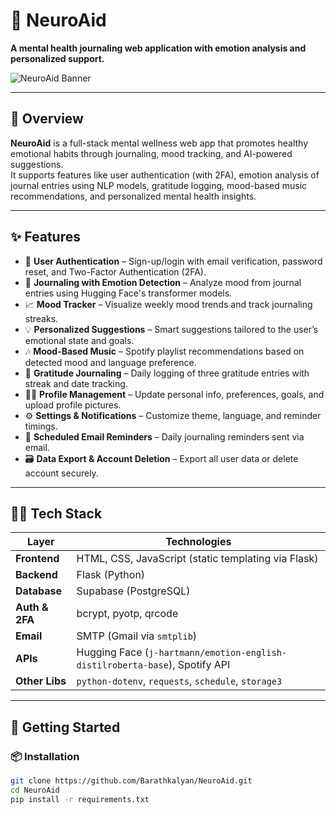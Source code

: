 # 🧠 NeuroAid

**A mental health journaling web application with emotion analysis and personalized support.**

![NeuroAid Banner](https://github.com/Barathkalyan/NeuroAid/assets/banner.png) <!-- optional: replace with your image URL -->

---

## 🪷 Overview

**NeuroAid** is a full-stack mental wellness web app that promotes healthy emotional habits through journaling, mood tracking, and AI-powered suggestions.  
It supports features like user authentication (with 2FA), emotion analysis of journal entries using NLP models, gratitude logging, mood-based music recommendations, and personalized mental health insights.

---

## ✨ Features

- 🔐 **User Authentication** – Sign-up/login with email verification, password reset, and Two-Factor Authentication (2FA).
- 📔 **Journaling with Emotion Detection** – Analyze mood from journal entries using Hugging Face's transformer models.
- 📈 **Mood Tracker** – Visualize weekly mood trends and track journaling streaks.
- 💡 **Personalized Suggestions** – Smart suggestions tailored to the user’s emotional state and goals.
- 🎶 **Mood-Based Music** – Spotify playlist recommendations based on detected mood and language preference.
- 🙏 **Gratitude Journaling** – Daily logging of three gratitude entries with streak and date tracking.
- 🧑‍💻 **Profile Management** – Update personal info, preferences, goals, and upload profile pictures.
- ⚙️ **Settings & Notifications** – Customize theme, language, and reminder timings.
- 📨 **Scheduled Email Reminders** – Daily journaling reminders sent via email.
- 🗃️ **Data Export & Account Deletion** – Export all user data or delete account securely.

---

## 🧑‍💻 Tech Stack

| Layer           | Technologies                                                                 |
|----------------|-------------------------------------------------------------------------------|
| **Frontend**    | HTML, CSS, JavaScript (static templating via Flask)                         |
| **Backend**     | Flask (Python)                                                               |
| **Database**    | Supabase (PostgreSQL)                                                        |
| **Auth & 2FA**  | bcrypt, pyotp, qrcode                                                        |
| **Email**       | SMTP (Gmail via `smtplib`)                                                   |
| **APIs**        | Hugging Face (`j-hartmann/emotion-english-distilroberta-base`), Spotify API |
| **Other Libs**  | `python-dotenv`, `requests`, `schedule`, `storage3`                         |

---

## 🚀 Getting Started

### 📦 Installation

```bash
git clone https://github.com/Barathkalyan/NeuroAid.git
cd NeuroAid
pip install -r requirements.txt
